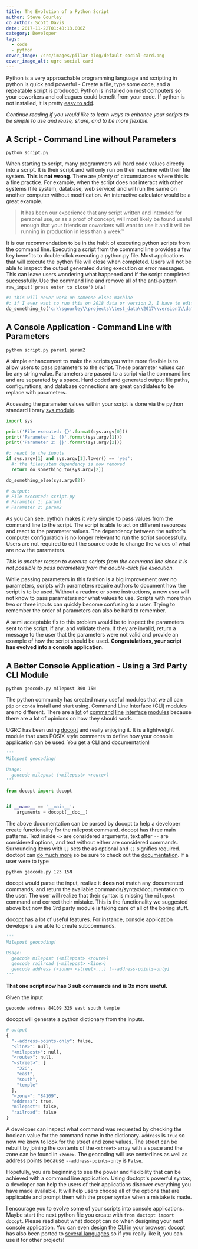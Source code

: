 ```yaml
---
title: The Evolution of a Python Script
author: Steve Gourley
co_author: Scott Davis
date: 2017-11-22T01:48:13.000Z
category: Developer
tags:
  - code
  - python
cover_image: /src/images/pillar-blog/default-social-card.png
cover_image_alt: ugrc social card
---
```


Python is a very approachable programming language and scripting in python is quick and powerful - Create a file, type some code, and a repeatable script is produced. Python is installed on most computers so your coworkers and colleagues could benefit from your code. If python is not installed, it is pretty [easy to add](https://www.python.org/downloads/).

_Continue reading if you would like to learn ways to enhance your scripts to be simple to use and reuse, share, and to be more flexible._

## A Script - Command Line without Parameters

`python script.py`

When starting to script, many programmers will hard code values directly into a script. It is their script and will only run on their machine with their file system. **This is not wrong**. There are _plenty_ of circumstances where this is a fine practice. For example, when the script does not interact with other systems (file system, database, web service) and will run the same on another computer without modification. An interactive calculator would be a great example.

> It has been our experience that any script written and intended for personal use, or as a proof of concept, will most likely be found useful enough that your friends or coworkers will want to use it and it will be running in production in less than a week™

It is our recommendation to be in the habit of executing python scripts from the command line. Executing a script from the command line provides a few key benefits to double-click executing a python.py file. Most applications that will execute the python file will close when completed. Users will not be able to inspect the output generated during execution or error messages. This can leave users wondering what happened and if the script completed successfully. Use the command line and remove all of the anti-pattern `raw_input('press enter to close')` bits!

```py
#: this will never work on someone elses machine
#: if I ever want to run this on 2018 data or version 2, I have to edit the source
do_something_to('c:\\sgourley\\projects\\test_data\\2017\\version1\\data.gdb')
```

## A Console Application - Command Line with Parameters

`python script.py param1 param2`

A simple enhancement to make the scripts you write more flexible is to allow users to pass parameters to the script. These parameter values can be any string value. Parameters are passed to a script via the command line and are separated by a space. Hard coded and generated output file paths, configurations, and database connections are great candidates to be replace with parameters.

Accessing the parameter values within your script is done via the python standard library [sys module](https://docs.python.org/2/library/sys.html).

```py
import sys

print('File executed: {}'.format(sys.argv[0]))
print('Parameter 1: {}'.format(sys.argv[1]))
print('Parameter 2: {}'.format(sys.argv[2]))

#: react to the inputs
if sys.argv[1] and sys.argv[1].lower() == 'yes':
  #: the filesystem dependency is now removed
  return do_something_to(sys.argv[2])

do_something_else(sys.argv[2])

# output:
# File executed: script.py
# Parameter 1: param1
# Parameter 2: param2
```

As you can see, python makes it very simple to pass values from the command line to the script. The script is able to act on different resources and react to the parameter values. The dependency between the author's computer configuration is no longer relevant to run the script successfully. Users are not required to edit the source code to change the values of what are now the parameters.

_This is another reason to execute scripts from the command line since it is not possible to pass parameters from the double-click file execution._

While passing parameters in this fashion is a big improvement over no parameters, scripts with parameters require authors to document how the script is to be used. Without a readme or some instructions, a new user will not know to pass parameters nor what values to use. Scripts with more than two or three inputs can quickly become confusing to a user. Trying to remember the order of parameters can also be hard to remember.

A semi acceptable fix to this problem would be to inspect the parameters sent to the script, if any, and validate them. If they are invalid, return a message to the user that the parameters were not valid and provide an example of how the script should be used. **Congratulations, your script has evolved into a console application.**

## A Better Console Application - Using a 3rd Party CLI Module

`python geocode.py milepost 300 15N`

The python community has created many useful modules that we all can `pip` or `conda` install and start using. Command Line Interface (CLI) modules are no different. There are a [lot](https://pypi.org/project/clint/) of [command](http://click.pocoo.org/) [line](https://pypi.org/project/plac/) [interface](https://docs.openstack.org/cliff/latest/) [modules](https://builtoncement.com/) because there are a lot of opinions on how they should work.

UGRC has been using [docopt](http://docopt.org/) and really enjoying it. It is a lightweight module that uses POSIX style comments to define how your console application can be used. You get a CLI and documentation!

```py
'''
Milepost geocoding!

Usage:
  geocode milepost (<milepost> <route>)
'''

from docopt import docopt


if __name__ == '__main__':
    arguments = docopt(__doc__)
```

The above documentation can be parsed by docopt to help a developer create functionality for the milepost command. docopt has three main patterns. Text inside `<>` are considered arguments, text after `--` are considered options, and text without either are considered commands. Surrounding items with `[]` sets the as optional and `()` signifies required. doctopt can [do much more](https://github.com/docopt/docopt#usage-pattern-format) so be sure to check out the [documentation](https://github.com/docopt/docopt/blob/master/README.rst). If a user were to type

```
python geocode.py 123 15N
```

docopt would parse the input, realize it **does not** match any documented commands, and return the available commands/syntax/documentation to the user. The user will realize that their syntax is missing the `milepost` command and correct their mistake. This is the functionality we suggested above but now the 3rd party module is taking care of all of the boring stuff.

docopt has a lot of useful features. For instance, console application developers are able to create subcommands.

```py
'''
Milepost geocoding!

Usage:
  geocode milepost (<milepost> <route>)
  geocode railroad (<milepost> <line>)
  geocode address (<zone> <street>...) [--address-points-only]
'''
```

**That one script now has 3 sub commands and is 3x more useful.**

Given the input

```
geocode address 84109 326 east south temple
```

docopt will generate a python dictionary from the inputs.

```py
# output
{
  "--address-points-only": false,
  "<line>": null,
  "<milepost>": null,
  "<route>": null,
  "<street>": [
    "326",
    "east",
    "south",
    "temple"
  ],
  "<zone>": "84109",
  "address": true,
  "milepost": false,
  "railroad": false
}
```

A developer can inspect what command was requested by checking the boolean value for the command name in the dictionary. `address` is `True` so now we know to look for the street and zone values. The street can be rebuilt by joining the contents of the `<street>` array with a space and the zone can be found in `<zone>`. The geocoding will use centerlines as well as address points because `--address-points-only` is `False`.

Hopefully, you are beginning to see the power and flexibility that can be achieved with a command line application. Using doctopt's powerful syntax, a developer can help the users of their applications discover everything you have made available. It will help users choose all of the options that are applicable and prompt them with the proper syntax when a mistake is made.

I encourage you to evolve some of your scripts into console applications. Maybe start the next python file you create with `from doctopt import docopt`. Please read about what docopt can do when designing your next console application. You can even [design the CLI in your browser](http://try.docopt.org/). docopt has also been ported to [several languages](https://github.com/docopt) so if you really like it, you can use it for other projects!
